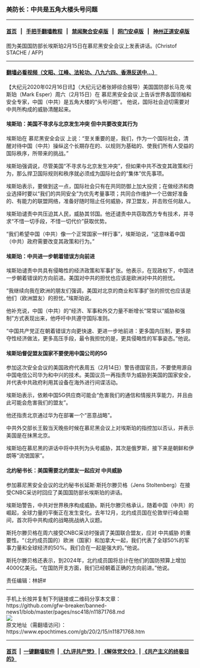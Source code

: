### 美防长：中共是五角大楼头号问题
------------------------

#### [首页](https://github.com/gfw-breaker/banned-news1/blob/master/README.md) &nbsp;&nbsp;|&nbsp;&nbsp; [手把手翻墙教程](https://github.com/gfw-breaker/guides/wiki) &nbsp;&nbsp;|&nbsp;&nbsp; [禁闻聚合安卓版](https://github.com/gfw-breaker/bn-android) &nbsp;&nbsp;|&nbsp;&nbsp; [网门安卓版](https://github.com/oGate2/oGate) &nbsp;&nbsp;|&nbsp;&nbsp; [神州正道安卓版](https://github.com/SzzdOgate/update) 



<div><img alt="" class="aligncenter wp-post-image" src="https://i.epochtimes.com/assets/uploads/2020/02/000_1P088G-600x400.jpg"/>
<div class="red16 caption">
 图为美国国防部长埃斯珀2月15日在慕尼黑安全会议上发表讲话。(Christof STACHE / AFP)
</div>
</div><hr/>

#### [翻墙必看视频（文昭、江峰、法轮功、八九六四、香港反送中...）](https://github.com/gfw-breaker/banned-news1/blob/master/pages/link3.md)

<div><p>
 【大纪元2020年02月16日讯】（大纪元记者张婷综合报导）美国国防部长马克·埃斯珀（Mark Esper）周六（2月15日）在
 <ok href="https://www.epochtimes.com/gb/tag/%E6%85%95%E5%B0%BC%E9%BB%91%E5%AE%89%E5%85%A8%E4%BC%9A%E8%AE%AE.html">
  慕尼黑安全会议
 </ok>
 上告诉世界各国领袖和安全专家，中国（中共）是五角大楼的“头号问题”。 他说，国际社会迫切需要对中共所构成的威胁清醒起来。
</p>
<h4>
 埃斯珀：美国不寻求与北京发生冲突 但中共要改变其行为
</h4>
<p>
 埃斯珀在
 <ok href="https://www.epochtimes.com/gb/tag/%E6%85%95%E5%B0%BC%E9%BB%91%E5%AE%89%E5%85%A8%E4%BC%9A%E8%AE%AE.html">
  慕尼黑安全会议
 </ok>
 上说：“至关重要的是，我们，作为一个国际社会，清醒对待中国（中共）操纵这个长期存在的、以规则为基础的、使我们所有人受益的国际秩序，所带来的挑战。”
</p>
<p>
 埃斯珀强调说，尽管美国“不寻求与北京发生冲突”，但如果中共不改变其政策和行为，那么捍卫国际规则和秩序就必须成为国际社会的“集体”优先事项。
</p>
<p>
 埃斯珀表示，要做到这一点，国际社会只有在共同防御上加大投资；在做经济和商业选择时要以“我们的共同安全”为优先考量事项；共同合作维护一个已做好准备的、有能力的联盟网络，准备好随时阻止任何威胁，捍卫盟友，并击败任何敌人。
</p>
<p>
 埃斯珀谴责中共压迫其人民，威胁其邻国。他还谴责中共窃取西方专有技术，并寻求“不惜一切手段，不惜一切代价”获取优势。
</p>
<p>
 “我们希望中国（中共）像一个正常国家一样行事”，埃斯珀说，“这意味着中国（中共）政府需要改变其政策和行为。”
</p>
<h4>
 埃斯珀：中共进一步朝着错误方向前进
</h4>
<p>
 埃斯珀谴责中共具有侵略性的经济政策和军事扩张。他表示，在现政权下，中国进一步朝着错误的方向前进。美国对中共的担忧也应该是欧洲对中共的担忧。
</p>
<p>
 “我继续向我在欧洲的朋友们强调，美国对北京的商业和军事扩张的担忧也应该是他们（欧洲盟友）的担忧。”埃斯珀说。
</p>
<p>
 他补充说，中国（中共）的“经济、军事和外交力量不断增长”常常以“威胁和强制”方式表现出来，他呼吁中共遵守国际准则。
</p>
<p>
 “中国共产党正在朝着错误方向更快速、更进一步地前进：更多国内压制，更多掠夺性经济做法，更多高压手段，最令我担忧的是，更具侵略性的军事姿态。”他说。
</p>
<h4>
 埃斯珀督促盟友国家不要使用中国公司的5G
</h4>
<p>
 参加这次安全会议的美国政府代表周五（2月14日）警告德国官员，不要使用源自中国电信公司华为和中兴的技术。美国议员一再指责华为威胁到美国的国家安全，并代表中共政府利用其设备在海外进行间谍活动。
</p>
<p>
 埃斯珀表示，依赖中国5G供应商可能会“危害我们的通信和情报共享能力，并且由此可能会危害我们的盟友”。
</p>
<p>
 他还指责北京通过华为在部署一个“恶意战略”。
</p>
<p>
 中共外交部长王毅当天晚些时候在慕尼黑会议上对埃斯珀的指控加以否认，并表示美国是在抹黑北京。
</p>
<p>
 埃斯珀在慕尼黑的讲话中将中共列为头号威胁，其次是俄罗斯，接下来是朝鲜和伊朗等“流氓国家”。
</p>
<h4>
 北约秘书长：美国需要北约盟友一起应对
 <ok href="https://www.epochtimes.com/gb/tag/%E4%B8%AD%E5%85%B1%E5%A8%81%E8%83%81.html">
  中共威胁
 </ok>
</h4>
<p>
 参加慕尼黑安全会议的北约秘书长延斯·斯托尔滕贝格（Jens Stoltenberg）在接受CNBC采访时回应了美国国防部长埃斯珀的讲话。
</p>
<p>
 埃斯珀警告，中共对世界秩序构成威胁。斯托尔滕贝格承认，随着中国（中共）的崛起​​，全球力量的平衡正在发生变化。去年12月，北约成员国在伦敦举行峰会期间，首次将中共构成的战略挑战纳入议题。
</p>
<p>
 斯托尔滕贝格在周六接受CNBC采访时强调了美国联合盟友，应对
 <ok href="https://www.epochtimes.com/gb/tag/%E4%B8%AD%E5%85%B1%E5%A8%81%E8%83%81.html">
  中共威胁
 </ok>
 的重要性。“（北约成员国的）欧洲（国家）和加拿大一起，我们代表了全球50%的军事力量和全球经济的50%。我们合在一起是强大的。”他说。
</p>
<p>
 斯托尔滕贝格还表示，到2024年，北约成员国将总计在他们的国防预算上增加4000亿美元。“在国防开支方面，我们已经朝着正确的方向前进。”他说。
</p>
<p>
 责任编辑：林妍#
</p>
</div>
<hr/>
手机上长按并复制下列链接或二维码分享本文章：<br/>
https://github.com/gfw-breaker/banned-news1/blob/master/pages/nsc418/n11871768.md <br/>
<a href='https://github.com/gfw-breaker/banned-news1/blob/master/pages/nsc418/n11871768.md'><img src='https://github.com/gfw-breaker/banned-news1/blob/master/pages/nsc418/n11871768.md.png'/></a> <br/>
原文地址（需翻墙访问）：https://www.epochtimes.com/gb/20/2/15/n11871768.htm


------------------------
#### [首页](https://github.com/gfw-breaker/banned-news1/blob/master/README.md) &nbsp;|&nbsp; [一键翻墙软件](https://github.com/gfw-breaker/nogfw/blob/master/README.md) &nbsp;| [《九评共产党》](https://github.com/gfw-breaker/9ping.md/blob/master/README.md#九评之一评共产党是什么) | [《解体党文化》](https://github.com/gfw-breaker/jtdwh.md/blob/master/README.md) | [《共产主义的终极目的》](https://github.com/gfw-breaker/gczydzjmd.md/blob/master/README.md)


<img src='http://gfw-breaker.win/banned-news/pages/nsc418/n11871768.md' width='0px' height='0px'/>